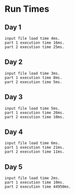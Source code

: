 # Run Times

## Day 1

```
input file load time 4ms.
part 1 execution time 16ms.
part 2 execution time 25ms.
```

## Day 2

```
input file load time 3ms.
part 1 execution time 8ms.
part 2 execution time 5ms.
```

## Day 3

```
input file load time 5ms.
part 1 execution time 26ms.
part 2 execution time 10ms.
```

## Day 4

```
input file load time 6ms.
part 1 execution time 21ms.
part 2 execution time 11ms.
```

## Day 5

```
input file load time 2ms.
part 1 execution time 10ms.
part 2 execution time 44950ms.
```